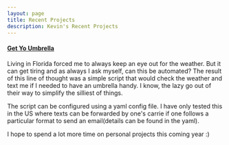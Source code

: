 ```yaml
---
layout: page
title: Recent Projects
description: Kevin's Recent Projects
---
```


#### [Get Yo Umbrella](https://github.com/kevin-george/get_yo_umbrella)
Living in Florida forced me to always keep an eye out for the weather. But it can get tiring and as always I ask myself, can this be automated?
The result of this line of thought was a simple script that would check the weather and text me if I needed to have an umbrella handy. I know, the lazy go out of their way to simplify the silliest of things.

The script can be configured using a yaml config file. I have only tested this in the US where texts can be forwarded by one's carrie if one follows a particular format to send an email(details can be found in the yaml). 

I hope to spend a lot more time on personal projects this coming year :) 

